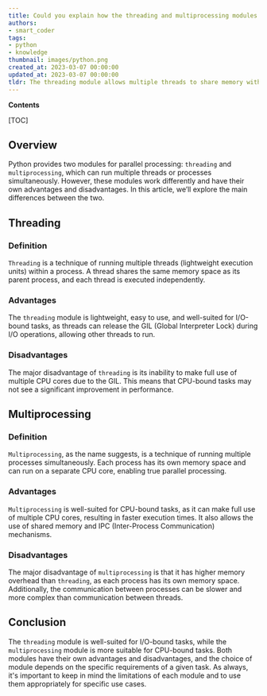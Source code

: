 ```yaml
---
title: Could you explain how the threading and multiprocessing modules differ from each other?
authors:
- smart_coder
tags:
- python
- knowledge
thumbnail: images/python.png
created_at: 2023-03-07 00:00:00
updated_at: 2023-03-07 00:00:00
tldr: The threading module allows multiple threads to share memory within the same process, while the multiprocessing module creates separate processes with their own memory space.
---
```


**Contents**

[TOC]

## Overview

Python provides two modules for parallel processing: `threading` and `multiprocessing`, which can run multiple threads or processes simultaneously. However, these modules work differently and have their own advantages and disadvantages. In this article, we’ll explore the main differences between the two.

## Threading

### Definition

`Threading` is a technique of running multiple threads (lightweight execution units) within a process. A thread shares the same memory space as its parent process, and each thread is executed independently.

### Advantages

The `threading` module is lightweight, easy to use, and well-suited for I/O-bound tasks, as threads can release the GIL (Global Interpreter Lock) during I/O operations, allowing other threads to run. 

### Disadvantages

The major disadvantage of `threading` is its inability to make full use of multiple CPU cores due to the GIL. This means that CPU-bound tasks may not see a significant improvement in performance.

## Multiprocessing

### Definition

`Multiprocessing`, as the name suggests, is a technique of running multiple processes simultaneously. Each process has its own memory space and can run on a separate CPU core, enabling true parallel processing.

### Advantages

`Multiprocessing` is well-suited for CPU-bound tasks, as it can make full use of multiple CPU cores, resulting in faster execution times. It also allows the use of shared memory and IPC (Inter-Process Communication) mechanisms.

### Disadvantages

The major disadvantage of `multiprocessing` is that it has higher memory overhead than `threading`, as each process has its own memory space. Additionally, the communication between processes can be slower and more complex than communication between threads.

## Conclusion

The `threading` module is well-suited for I/O-bound tasks, while the `multiprocessing` module is more suitable for CPU-bound tasks. Both modules have their own advantages and disadvantages, and the choice of module depends on the specific requirements of a given task. As always, it's important to keep in mind the limitations of each module and to use them appropriately for specific use cases.
